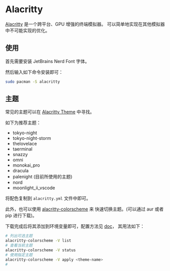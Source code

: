 # Alacritty

[Alacritty](https://github.com/alacritty/alacritty) 是一个跨平台、GPU 增强的终端模拟器。
可以简单地实现在其他模拟器中不可能实现的优化。

## 使用

首先需要安装 JetBrains Nerd Font 字体。

然后输入如下命令安装即可：

```sh
sudo pacman -S alacritty
```

## 主题

常见的主题可以在 [Alacritty Theme](https://github.com/eendroroy/alacritty-theme) 中寻找。

如下为推荐主题：

- tokyo-night
- tokyo-night-storm
- thelovelace
- taerminal
- snazzy
- omni
- monokai_pro
- dracula
- palenight (目前所使用的主题)
- nord
- moonlight_ii_vscode

将配色复制到 `alacritty.yml` 文件中即可。

此外，也可以使用 [alacritty-colorscheme](https://github.com/toggle-corp/alacritty-colorscheme) 来
快速切换主题。(可以通过 aur 或者 pip 进行下载)。

下载完成后将其添加到环境变量即可，配置方法见 [doc](https://github.com/toggle-corp/alacritty-colorscheme/blob/master/README.md)，
其用法如下：

```sh
# 列出可选主题
alacritty-colorscheme -V list
# 查看当前主题
alacritty-colorscheme -V status
# 使用指定主题
alacritty-colorscheme -V apply <theme-name>
# 
```
